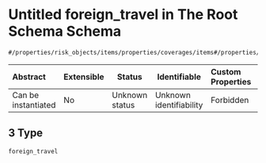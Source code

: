 # Untitled foreign_travel in The Root Schema Schema

```txt
#/properties/risk_objects/items/properties/coverages/items#/properties/risk_objects/items/properties/coverages/items/examples/3
```




| Abstract            | Extensible | Status         | Identifiable            | Custom Properties | Additional Properties | Access Restrictions | Defined In                                                                  |
| :------------------ | ---------- | -------------- | ----------------------- | :---------------- | --------------------- | ------------------- | --------------------------------------------------------------------------- |
| Can be instantiated | No         | Unknown status | Unknown identifiability | Forbidden         | Allowed               | none                | [quotes.schema.json\*](../../out/quotes.schema.json "open original schema") |

## 3 Type

`foreign_travel`
